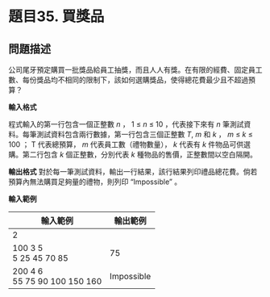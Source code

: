 # 題目35. 買獎品

## 問題描述

公司尾牙預定購買一批獎品給員工抽獎，而且人人有獎。在有限的經費、固定員工數、每份獎品均不相同的限制下，該如何選購獎品，使得總花費最少且不超過預算？



**輸入格式**

程式輸入的第一行包含一個正整數 *n* ， 1 ≤ *n* ≤ 10 ，代表接下來有 *n* 筆測試資料。每筆測試資料包含兩行數據，第一行包含三個正整數 *T*, *m* 和 *k* ， *m* ≤ *k* ≤ 100 ； T 代表總預算， *m* 代表員工數（禮物數量）， *k* 代表有 *k* 件物品可供選購。第二行包含 *k* 個正整數，分別代表 *k* 種物品的售價，正整數間以空白隔開。

**輸出格式**
對於每一筆測試資料，輸出一行結果，該行結果列印禮品總花費。倘若預算內無法購買足夠量的禮物，則列印 “Impossible” 。

**輸入範例**

| **輸入範例**                     | **輸出範例** |
| -------------------------------- | ------------ |
| 2                                |              |
| 100 3 5<br/>5 25 45 70 85        | 75           |
| 200 4 6<br/>55 75 90 100 150 160 | Impossible   |

